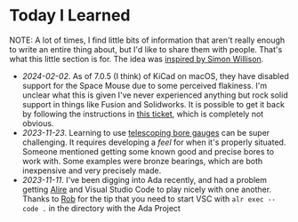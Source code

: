 # Today I Learned

NOTE: A lot of times, I find little bits of information that aren't
really enough to write an entire thing about, but I'd like to share them
with people. That's what this little section is for. The idea was
[inspired by Simon Willison](https://til.simonwillison.net/).

* _2024-02-02_. As of 7.0.5 (I think) of KiCad on macOS, they have
  disabled support for the Space Mouse due to some perceived flakiness.
  I'm unclear what this is given I've never experienced anything but
  rock solid support in things like Fusion and Solidworks. It is
  possible to get it back by following the instructions in [this
  ticket](https://gitlab.com/kicad/code/kicad/-/issues/14847), which is
  completely not obvious.
* _2023-11-23_. Learning to use [telescoping bore
  gauges](https://www.mcmaster.com/products/hole-gauges/economy-telescoping-bore-gauge-sets/)
  can be super challenging. It requires developing a _feel_ for when
  it's properly situated. Someone mentioned getting some known good and
  precise bores to work with. Some examples were bronze bearings, which
  are both inexpensive and very precisely made.
* _2023-11-11_. I've been digging into Ada recently, and had a problem
  getting [Alire](https://alire.ada.dev/) and Visual Studio Code to play
  nicely with one another. Thanks to [Rob](https://tech.lgbt/@robdaemon)
  for the tip that you need to start VSC with `alr exec -- code .` in
  the directory with the Ada Project